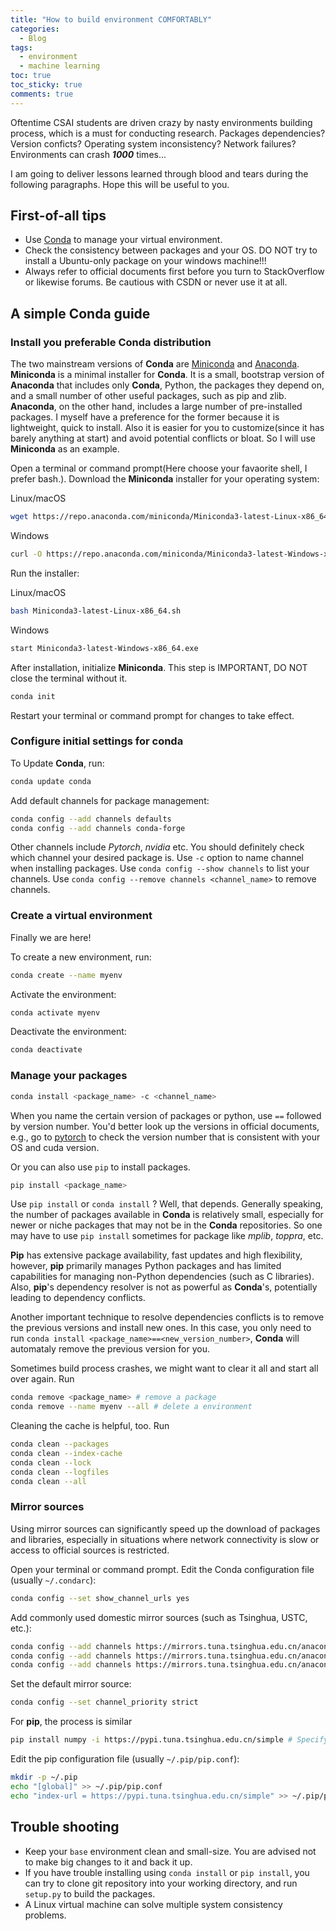 ```yaml
---
title: "How to build environment COMFORTABLY"
categories:
  - Blog
tags:
  - environment
  - machine learning
toc: true
toc_sticky: true
comments: true
---
```


Oftentime CSAI students are driven crazy by nasty environments building process, which is a must for conducting research. Packages dependencies? Version conficts? Operating system inconsistency? Network failures? Environments can crash ***1000*** times...

I am going to deliver lessons learned through blood and tears during the following paragraphs. Hope this will be useful to you.

<!--more-->

## First-of-all tips
* Use [Conda](https://docs.conda.org.cn/) to manage your virtual environment. 
* Check the consistency between packages and your OS. DO NOT try to install a Ubuntu-only package on your windows machine!!!
* Always refer to official documents first before you turn to StackOverflow or likewise forums. Be cautious with CSDN or never use it at all.

## A simple Conda guide

### Install you preferable Conda distribution

The two mainstream versions of **Conda** are [Miniconda](https://docs.anaconda.com/miniconda/) and [Anaconda](https://www.anaconda.com/). **Miniconda** is a minimal installer for **Conda**. It is a small, bootstrap version of **Anaconda** that includes only **Conda**, Python, the packages they depend on, and a small number of other useful packages, such as pip and zlib. **Anaconda**, on the other hand, includes a large number of pre-installed packages. I myself have a preference for the former because it is lightweight, quick to install. Also it is easier for you to customize(since it has barely anything at start) and avoid potential conflicts or bloat. So I will use **Miniconda** as an example.

Open a terminal or command prompt(Here choose your favaorite shell, I prefer bash.). Download the **Miniconda** installer for your operating system:

Linux/macOS
```bash
wget https://repo.anaconda.com/miniconda/Miniconda3-latest-Linux-x86_64.sh
```

Windows

```bash
curl -O https://repo.anaconda.com/miniconda/Miniconda3-latest-Windows-x86_64.exe
```

Run the installer:

Linux/macOS
```bash
bash Miniconda3-latest-Linux-x86_64.sh
```

Windows

```bash
start Miniconda3-latest-Windows-x86_64.exe
```

After installation, initialize **Miniconda**. This step is IMPORTANT, DO NOT close the terminal without it.

```bash
conda init
```

Restart your terminal or command prompt for changes to take effect.

### Configure initial settings for conda

To Update **Conda**, run:

```bash
conda update conda
```

Add default channels for package management:

```bash
conda config --add channels defaults
conda config --add channels conda-forge
```

Other channels include *Pytorch*, *nvidia* etc. You should definitely check which channel your desired package is. Use ```-c``` option to name channel when installing packages. Use ```conda config --show channels``` to list your channels. Use ```conda config --remove channels <channel_name>``` to remove channels.

### Create a virtual environment

Finally we are here!

To create a new environment, run:

```bash
conda create --name myenv
```

Activate the environment:

```bash
conda activate myenv
```

Deactivate the environment:

```bash
conda deactivate
```

### Manage your packages

```bash
conda install <package_name> -c <channel_name>
```

When you name the certain version of packages or python, use ```==``` followed by version number. You'd better look up the versions in official documents, e.g., go to [pytorch](pytorch.org) to check the version number that is consistent with your OS and cuda version.

Or you can also use ```pip``` to install packages. 

```bash
pip install <package_name>
```

Use ```pip install``` or ```conda install``` ? Well, that depends. Generally speaking, the number of packages available in **Conda** is relatively small, especially for newer or niche packages that may not be in the **Conda** repositories. So one may have to use ```pip install``` sometimes for package like *mplib*, *toppra*, etc. 

**Pip** has extensive package availability, fast updates and high flexibility, however, **pip** primarily manages Python packages and has limited capabilities for managing non-Python dependencies (such as C libraries). Also, **pip**'s dependency resolver is not as powerful as **Conda**'s, potentially leading to dependency conflicts.

Another important technique to resolve dependencies conflicts is to remove the previous versions and install new ones. In this case, you only need to run ```conda install <package_name>==<new_version_number>```, **Conda** will automataly remove the previous version for you.

Sometimes build process crashes, we might want to clear it all and start all over again. Run 

```bash
conda remove <package_name> # remove a package
conda remove --name myenv --all # delete a environment
```

Cleaning the cache is helpful, too. Run

```bash
conda clean --packages
conda clean --index-cache
conda clean --lock
conda clean --logfiles
conda clean --all
```

### Mirror sources

Using mirror sources can significantly speed up the download of packages and libraries, especially in situations where network connectivity is slow or access to official sources is restricted. 

Open your terminal or command prompt. Edit the Conda configuration file (usually ```~/.condarc```):

```bash
conda config --set show_channel_urls yes
```

Add commonly used domestic mirror sources (such as Tsinghua, USTC, etc.):

```bash
conda config --add channels https://mirrors.tuna.tsinghua.edu.cn/anaconda/pkgs/main/
conda config --add channels https://mirrors.tuna.tsinghua.edu.cn/anaconda/pkgs/free/
conda config --add channels https://mirrors.tuna.tsinghua.edu.cn/anaconda/cloud/conda-forge/
```

Set the default mirror source:

```bash
conda config --set channel_priority strict
```

For **pip**, the process is similar

```bash
pip install numpy -i https://pypi.tuna.tsinghua.edu.cn/simple # Specify a mirror source temporarily
```

Edit the pip configuration file (usually ```~/.pip/pip.conf```):

```bash
mkdir -p ~/.pip
echo "[global]" >> ~/.pip/pip.conf
echo "index-url = https://pypi.tuna.tsinghua.edu.cn/simple" >> ~/.pip/pip.conf
```

## Trouble shooting

* Keep your ```base``` environment clean and small-size. You are advised not to make big changes to it and back it up.
* If you have trouble installing using ```conda install``` or ```pip install```, you can try to clone git repository into your working directory, and run ```setup.py``` to build the packages.
* A Linux virtual machine can solve multiple system consistency problems.